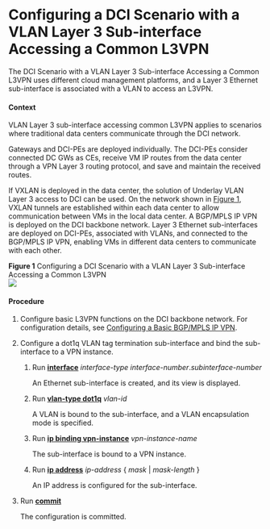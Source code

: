 Configuring a DCI Scenario with a VLAN Layer 3 Sub-interface Accessing a Common L3VPN
=====================================================================================

The DCI Scenario with a VLAN Layer 3 Sub-interface Accessing a Common L3VPN uses different cloud management platforms, and a Layer 3 Ethernet sub-interface is associated with a VLAN to access an L3VPN.

#### Context

VLAN Layer 3 sub-interface accessing common L3VPN applies to scenarios where traditional data centers communicate through the DCI network.

Gateways and DCI-PEs are deployed individually. The DCI-PEs consider connected DC GWs as CEs, receive VM IP routes from the data center through a VPN Layer 3 routing protocol, and save and maintain the received routes.

If VXLAN is deployed in the data center, the solution of Underlay VLAN Layer 3 access to DCI can be used. On the network shown in [Figure 1](#EN-US_TASK_0172363947__fig_dc_vrp_dci_cfg_000401), VXLAN tunnels are established within each data center to allow communication between VMs in the local data center. A BGP/MPLS IP VPN is deployed on the DCI backbone network. Layer 3 Ethernet sub-interfaces are deployed on DCI-PEs, associated with VLANs, and connected to the BGP/MPLS IP VPN, enabling VMs in different data centers to communicate with each other.

**Figure 1** Configuring a DCI Scenario with a VLAN Layer 3 Sub-interface Accessing a Common L3VPN  
![](images/fig_dc_vrp_dci_cfg_000401.png)

#### Procedure

1. Configure basic L3VPN functions on the DCI backbone network. For configuration details, see [Configuring a Basic BGP/MPLS IP VPN](dc_vrp_mpls-l3vpn-v4_cfg_0154.html).
2. Configure a dot1q VLAN tag termination sub-interface and bind the sub-interface to a VPN instance.
   1. Run [**interface**](cmdqueryname=interface) *interface-type* *interface-number*.*subinterface-number*
      
      
      
      An Ethernet sub-interface is created, and its view is displayed.
   2. Run [**vlan-type dot1q**](cmdqueryname=vlan-type+dot1q) *vlan-id*
      
      
      
      A VLAN is bound to the sub-interface, and a VLAN encapsulation mode is specified.
   3. Run [**ip binding vpn-instance**](cmdqueryname=ip+binding+vpn-instance) *vpn-instance-name*
      
      
      
      The sub-interface is bound to a VPN instance.
   4. Run [**ip address**](cmdqueryname=ip+address) *ip-address* { *mask* | *mask-length* }
      
      
      
      An IP address is configured for the sub-interface.
3. Run [**commit**](cmdqueryname=commit)
   
   
   
   The configuration is committed.